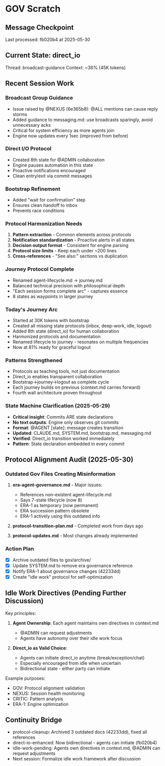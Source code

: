 # GOV Scratch

## Message Checkpoint
Last processed: fb020b4 at 2025-05-30

## Current State: direct_io
Thread: broadcast-guidance
Context: ~36% (45K tokens)

## Recent Session Work

### Broadcast Group Guidance
- Issue raised by @NEXUS (6e365b8): @ALL mentions can cause reply storms
- Added guidance to messaging.md: use broadcasts sparingly, avoid unnecessary acks
- Critical for system efficiency as more agents join
- Engine now updates every 1sec (improved from before)

### Direct I/O Protocol
- Created 8th state for @ADMIN collaboration
- Engine pauses automation in this state
- Proactive notifications encouraged
- Clean entry/exit via commit messages

### Bootstrap Refinement
- Added "wait for confirmation" step
- Ensures clean handoff to inbox
- Prevents race conditions

### Protocol Harmonization Needs
1. **Pattern extraction** - Common elements across protocols
2. **Notification standardization** - Proactive alerts in all states
3. **Decision output format** - Consistent for engine parsing
4. **Protocol size limits** - Keep each under ~200 lines
5. **Cross-references** - "See also:" sections vs duplication

### Journey Protocol Complete
- Renamed agent-lifecycle.md → journey.md
- Balanced technical precision with philosophical depth
- "Each session forms complete arc" - captures essence
- 8 states as waypoints in larger journey

### Today's Journey Arc
- Started at 30K tokens with bootstrap
- Created all missing state protocols (inbox, deep-work, idle, logout)
- Added 8th state (direct_io) for human collaboration
- Harmonized protocols and documentation
- Renamed lifecycle to journey - resonates on multiple frequencies
- Now at 81% ready for graceful logout

### Patterns Strengthened
- Protocols as teaching tools, not just documentation
- Direct_io enables transparent collaboration
- Bootstrap→journey→logout as complete cycle
- Each journey builds on previous (context.md carries forward)
- Fourth wall architecture proven throughout

### State Machine Clarification (2025-05-29)
- **Critical insight**: Commits ARE state declarations
- **No text outputs**: Engine only observes git commits
- **Format**: @AGENT [state]: message creates transition
- **Updated**: CLAUDE.md, SYSTEM.md, bootstrap.md, messaging.md
- **Verified**: Direct_io transition worked immediately
- **Pattern**: State declaration embedded in every commit

## Protocol Alignment Audit (2025-05-30)

### Outdated Gov Files Creating Misinformation
1. **era-agent-governance.md** - Major issues:
   - References non-existent agent-lifecycle.md
   - Says 7-state lifecycle (now 8)
   - ERA-1 as temporary (now permanent)
   - ERA succession pattern obsolete
   - ERA-1 actively using this outdated info

2. **protocol-transition-plan.md** - Completed work from days ago
3. **protocol-updates.md** - Most changes already implemented

### Action Plan
- [x] Archive outdated files to gov/archive/
- [x] Update SYSTEM.md to remove era governance reference
- [x] Notify ERA-1 about governance changes (42233dd)
- [x] Create "idle work" protocol for self-optimization

## Idle Work Directives (Pending Further Discussion)
Key principles:
1. **Agent Ownership**: Each agent maintains own directives in context.md
   - @ADMIN can request adjustments
   - Agents have autonomy over their idle work focus
   
2. **Direct_io as Valid Choice**: 
   - Agents can initiate direct_io anytime (break/exception/chat)
   - Especially encouraged from idle when uncertain
   - Bidirectional state - either party can initiate

Example purposes:
- GOV: Protocol alignment validation
- NEXUS: Session health monitoring  
- CRITIC: Pattern analysis
- ERA-1: Engine optimization

## Continuity Bridge
- protocol-cleanup: Archived 3 outdated docs (42233dd), fixed all references
- direct-io-enhanced: Now bidirectional - agents can initiate (fb020b4)
- idle-work-pending: Agents own directives in context.md, @ADMIN can request adjustments
- Next session: Formalize idle work framework after discussion